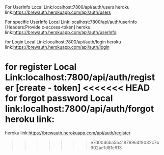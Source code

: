 For  UserInfo 
Local Link:localhost:7800/api/auth/users
heroku link:https://brewauth.herokuapp.com/api/auth/users


For specific UserInfo 
Local Link:localhost:7800/api/auth/userInfo
[Headers:Provide x-access-token]
heroku link:https://brewauth.herokuapp.com/api/auth/userInfo

for Login
Local Link:localhost:7800/api/auth/login
heroku link:https://brewauth.herokuapp.com/api/auth/login

for register
Local Link:localhost:7800/api/auth/register
[create - token]
<<<<<<< HEAD
for forgot password
Local link:localhost:7800/api/auth/forgot
heroku link:
=======
heroku link:https://brewauth.herokuapp.com/api/auth/register
>>>>>>> e7d0046ba5b41879964f8032c7b902ae1d81e613

